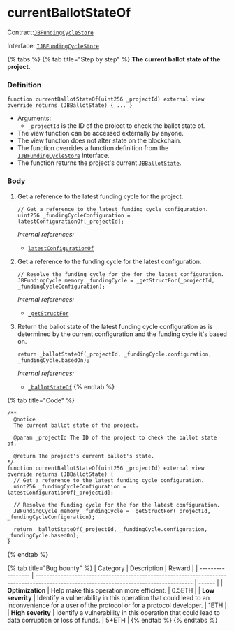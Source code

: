 # currentBallotStateOf

Contract:[`JBFundingCycleStore`](../)​‌

Interface: [`IJBFundingCycleStore`](../../../interfaces/ijbfundingcyclestore.md)

{% tabs %}
{% tab title="Step by step" %}
**The current ballot state of the project.**

### Definition

```solidity
function currentBallotStateOf(uint256 _projectId) external view override returns (JBBallotState) { ... } 
```

* Arguments:
  * `_projectId` is the ID of the project to check the ballot state of.
* The view function can be accessed externally by anyone.
* The view function does not alter state on the blockchain.
* The function overrides a function definition from the [`IJBFundingCycleStore`](../../../interfaces/ijbfundingcyclestore.md) interface.
* The function returns the project's current [`JBBallotState`](../../../enums/jbballotstate.md).

### Body

1.  Get a reference to the latest funding cycle for the project.

    ```solidity
    // Get a reference to the latest funding cycle configuration.
    uint256 _fundingCycleConfiguration = latestConfigurationOf[_projectId];
    ```

    _Internal references:_

    * [`latestConfigurationOf`](../properties/latestconfigurationof.md)
2.  Get a reference to the funding cycle for the latest configuration.

    ```solidity
    // Resolve the funding cycle for the for the latest configuration.
    JBFundingCycle memory _fundingCycle = _getStructFor(_projectId, _fundingCycleConfiguration);
    ```

    _Internal references:_

    * [`_getStructFor`](_getstructfor.md)
3.  Return the ballot state of the latest funding cycle configuration as is determined by the current configuration and the funding cycle it's based on.

    ```solidity
    return _ballotStateOf(_projectId, _fundingCycle.configuration, _fundingCycle.basedOn);
    ```

    _Internal references:_

    * [`_ballotStateOf`](_ballotstateof.md)
{% endtab %}

{% tab title="Code" %}
```solidity
/** 
  @notice 
  The current ballot state of the project.

  @param _projectId The ID of the project to check the ballot state of.

  @return The project's current ballot's state.
*/
function currentBallotStateOf(uint256 _projectId) external view override returns (JBBallotState) {
  // Get a reference to the latest funding cycle configuration.
  uint256 _fundingCycleConfiguration = latestConfigurationOf[_projectId];

  // Resolve the funding cycle for the for the latest configuration.
  JBFundingCycle memory _fundingCycle = _getStructFor(_projectId, _fundingCycleConfiguration);

  return _ballotStateOf(_projectId, _fundingCycle.configuration, _fundingCycle.basedOn);
}
```
{% endtab %}

{% tab title="Bug bounty" %}
| Category          | Description                                                                                                                            | Reward |
| ----------------- | -------------------------------------------------------------------------------------------------------------------------------------- | ------ |
| **Optimization**  | Help make this operation more efficient.                                                                                               | 0.5ETH |
| **Low severity**  | Identify a vulnerability in this operation that could lead to an inconvenience for a user of the protocol or for a protocol developer. | 1ETH   |
| **High severity** | Identify a vulnerability in this operation that could lead to data corruption or loss of funds.                                        | 5+ETH  |
{% endtab %}
{% endtabs %}
